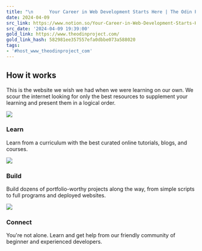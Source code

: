 ```yaml
---
title: "\n      Your Career in Web Development Starts Here | The Odin Project\n    "
date: 2024-04-09
src_link: https://www.notion.so/Your-Career-in-Web-Development-Starts-Here-The-Odin-Project-dc251d4c1be5485981a2b9340e35b177
src_date: '2024-04-09 19:39:00'
gold_link: https://www.theodinproject.com/
gold_link_hash: 582981ee357557efa0dbbe073a588020
tags:
- '#host_www_theodinproject_com'
---
```




How it works
------------


This is the website we wish we had when we were learning on our own. We scour the internet looking for only the best resources to supplement your learning and present them in a logical order.



![](/assets/img-learn-aded43a474618b12bf884b2577ef4548962b3d8e8ef5381de0bc6f4f86f8b2b3.svg)
### Learn


Learn from a curriculum with the best curated online tutorials, blogs, and courses.


![](/assets/img-build-097e94bec94feb4b9152f9f95c197be4974f9921ce6fe8fc6ed86541933b3c14.svg)
### Build


Build dozens of portfolio-worthy projects along the way, from simple scripts to full programs and deployed websites.


![](/assets/img-connect-fa7fdbed3b8a50275b5a79a293133b0a4b7b0c618230c6c7cad978c9e13122db.svg)
### Connect


You're not alone. Learn and get help from our friendly community of beginner and experienced developers.